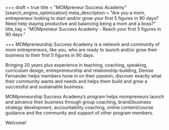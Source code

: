 +++
draft = true
title = "MOMpreneur Success Academy"
[search_engine_optimization]
meta_description = "Are you a mom, entrepreneur looking to start and/or grow your first 5 figures in 90 days? Need help staying productive and balancing being a mom and a boss?"
title_tag = "MOMpreneur Success Academy - Reach your first 5 figures in 90 days."

+++
MOMpreneurship Success Academy is a network and community of mom entrepreneurs, like you, who are ready to launch and/or grow their business to their first 5 figures in 90 days.

Bringing 20 years plus experience in teaching, coaching, speaking, curriculum design, entrepreneurship and relationship-building, Denise Fernander helps members hone in on their passion, discover exactly what their community wants and needs and helps them build and grow a successful and sustainable business.

MOMpreneurship Success Academy’s program helps mompreneurs launch and advance their business through group coaching, brand/business strategy development, accountability coaching, online content/course guidance and the community and support of other program members.

Welcome!